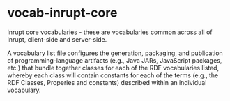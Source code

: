 # vocab-inrupt-core

Inrupt core vocabularies - these are vocabularies common across all of Inrupt,
client-side and server-side. 

A vocabulary list file configures the generation, packaging, and publication
of programming-language artifacts (e.g., Java JARs, JavaScript packages, etc.)
that bundle together classes for each of the RDF vocabularies listed, whereby
each class will contain constants for each of the terms (e.g., the RDF
Classes, Properies and constants) described within an individual vocabulary.
